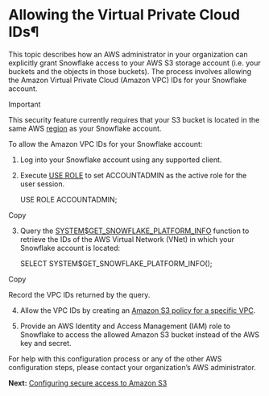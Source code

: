 # Allowing the Virtual Private Cloud IDs¶

This topic describes how an AWS administrator in your organization can
explicitly grant Snowflake access to your AWS S3 storage account (i.e. your
buckets and the objects in those buckets). The process involves allowing the
Amazon Virtual Private Cloud (Amazon VPC) IDs for your Snowflake account.

Important

This security feature currently requires that your S3 bucket is located in the
same AWS [region](intro-regions) as your Snowflake account.

To allow the Amazon VPC IDs for your Snowflake account:

  1. Log into your Snowflake account using any supported client.

  2. Execute [USE ROLE](../sql-reference/sql/use-role) to set ACCOUNTADMIN as the active role for the user session.
    
        USE ROLE ACCOUNTADMIN;
    

Copy

  3. Query the [SYSTEM$GET_SNOWFLAKE_PLATFORM_INFO](../sql-reference/functions/system_get_snowflake_platform_info) function to retrieve the IDs of the AWS Virtual Network (VNet) in which your Snowflake account is located:
    
        SELECT SYSTEM$GET_SNOWFLAKE_PLATFORM_INFO();
    

Copy

Record the VPC IDs returned by the query.

  4. Allow the VPC IDs by creating an [Amazon S3 policy for a specific VPC](https://docs.aws.amazon.com/AmazonS3/latest/dev/example-bucket-policies-vpc-endpoint.html?shortFooter=true#example-bucket-policies-restrict-access-vpc).

  5. Provide an AWS Identity and Access Management (IAM) role to Snowflake to access the allowed Amazon S3 bucket instead of the AWS key and secret.

For help with this configuration process or any of the other AWS configuration
steps, please contact your organization’s AWS administrator.

**Next:** [Configuring secure access to Amazon S3](data-load-s3-config)

